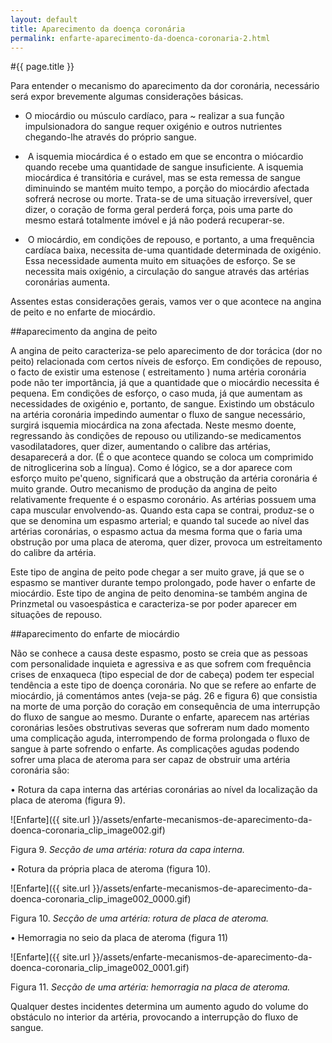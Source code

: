 ```yaml
---
layout: default
title: Aparecimento da doença coronária
permalink: enfarte-aparecimento-da-doenca-coronaria-2.html
---
```


#{{ page.title }}

Para entender o mecanismo do aparecimento da dor coronária, necessário será expor brevemente algumas considerações básicas.

* O miocárdio ou músculo cardíaco, para ~ realizar a sua função impulsionadora do sangue requer oxigénio e outros nutrientes chegando-lhe através do próprio sangue.

*  A isquemia miocárdica é o estado em que se encontra o miócardio quando recebe uma quantidade de sangue insuficiente. A isquemia miocárdica é transitória e curável, mas se esta remessa de sangue diminuindo se mantém muito tempo, a porção do miocárdio afectada sofrerá necrose ou morte. Trata-se de uma situação irreversível, quer dizer, o coração de forma geral perderá força, pois uma parte do mesmo estará totalmente imóvel e já não poderá recuperar-se.

*  O miocárdio, em condições de repouso, e portanto, a uma frequência cardíaca baixa,
necessita de-uma quantidade determinada de oxigénio. Essa necessidade aumenta muito em situações de esforço. Se se necessita mais oxigénio, a circulação do sangue através das artérias coronárias aumenta.

Assentes estas considerações gerais, vamos ver o que acontece na angina de peito e no enfarte de miocárdio.

##aparecimento da angina de peito

A angina de peito caracteriza-se pelo aparecimento de dor torácica (dor no peito) relacionada com certos níveis de esforço. Em condições de repouso, o facto de existir uma estenose ( estreitamento ) numa artéria coronária pode não ter importância, já que a quantidade que o miocárdio necessita é pequena. Em condições de esforço, o caso muda, já que aumentam as necessidades de oxigénio e, portanto, de sangue. Existindo um obstáculo na artéria coronária impedindo aumentar o fluxo de sangue necessário, surgirá isquemia miocárdica na zona afectada. Neste mesmo doente, regressando às condições de repouso ou utilizando-se medicamentos vasodilatadores, quer dizer, aumentando o calibre das artérias, desaparecerá a dor. (É o que acontece quando se coloca um comprimido de nitroglicerina sob a língua). Como é lógico, se a dor aparece com esforço muito pe'queno, significará que a obstrução da artéria coronária é muito grande.
Outro mecanismo de produção da angina de peito relativamente frequente é o espasmo coronário. As artérias possuem uma capa muscular envolvendo-as. Quando esta capa se contrai, produz-se o que se denomina um espasmo arterial; e quando tal sucede ao nível das artérias coronárias, o espasmo actua da mesma forma que o faria uma obstrução por uma placa de ateroma, quer dizer, provoca um estreitamento do calibre da artéria.

Este tipo de angina de peito pode chegar a ser muito grave, já que se o espasmo se mantiver durante tempo prolongado, pode haver o enfarte de miocárdio. Este tipo de angina de peito denomina-se também angina de Prinzmetal ou vasoespástica e caracteriza-se por poder aparecer em situações de repouso.

##aparecimento do enfarte de miocárdio

Não se conhece a causa deste espasmo, posto se creia que as pessoas com personalidade inquieta e agressiva e as que sofrem com frequência crises de enxaqueca (tipo especial de dor de cabeça) podem ter especial tendência a este tipo de doença coronária.
No que se refere ao enfarte de miocárdio, já comentámos antes (veja-se pág. 26 e figura 6) que consistia na morte de uma porção do coração em consequência de uma interrupção do fluxo de sangue ao mesmo. Durante o enfarte, aparecem nas artérias coronárias lesões obstrutivas severas que sofreram num dado momento uma complicação aguda, interrompendo de forma prolongada o fluxo de sangue à parte sofrendo o enfarte. As complicações agudas podendo sofrer uma placa de ateroma para ser capaz de obstruir uma artéria coronária são:

• Rotura da capa interna das artérias coronárias ao nível da localização da placa de ateroma (figura 9).

![Enfarte]({{ site.url }}/assets/enfarte-mecanismos-de-aparecimento-da-doenca-coronaria_clip_image002.gif)

Figura 9. <em>Secção de uma artéria: rotura da capa interna.</em>

• Rotura da própria placa de ateroma (figura 10).

![Enfarte]({{ site.url }}/assets/enfarte-mecanismos-de-aparecimento-da-doenca-coronaria_clip_image002_0000.gif)

Figura 10. <em>Secção de uma artéria: rotura de placa de ateroma.</em>

• Hemorragia no seio da placa de ateroma (figura 11)

![Enfarte]({{ site.url }}/assets/enfarte-mecanismos-de-aparecimento-da-doenca-coronaria_clip_image002_0001.gif)

Figura 11. <em>Secção de uma artéria: hemorragia na placa de ateroma.</em>

Qualquer destes incidentes determina um aumento agudo do volume do obstáculo no interior da artéria, provocando a interrupção do fluxo de sangue.
